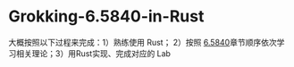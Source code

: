 # Grokking-6.5840-in-Rust
大概按照以下过程来完成：1）熟练使用 Rust； 2）按照 [6.5840](https://pdos.csail.mit.edu/6.824/schedule.html)章节顺序依次学习相关理论；3）用Rust实现、完成对应的 Lab

